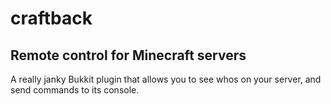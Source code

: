 # craftback
Remote control for Minecraft servers
-
A really janky Bukkit plugin that allows you to see whos on your server, and send commands to its console.

